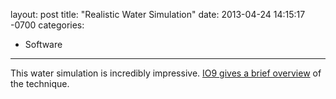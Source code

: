 layout: post
title:  "Realistic Water Simulation"
date:   2013-04-24 14:15:17 -0700
categories:
  - Software
---

This water simulation is incredibly impressive.  [IO9 gives a brief overview](http://io9.com/this-jaw-dropping-water-simulation-is-the-most-realisti-479431439)  of the technique.

